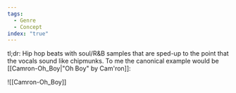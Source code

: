 ```yaml
---
tags:
  - Genre
  - Concept
index: "true"
---
```

tl;dr: Hip hop beats with soul/R&B samples that are sped-up to the point that the vocals sound like chipmunks. To me the canonical example would be [[Camron-Oh_Boy|"Oh Boy" by Cam'ron]]:

![[Camron-Oh_Boy]]